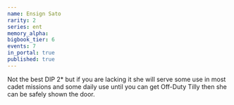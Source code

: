 ```yaml
---
name: Ensign Sato
rarity: 2
series: ent
memory_alpha:
bigbook_tier: 6
events: 7
in_portal: true
published: true
---
```


Not the best DIP 2* but if you are lacking it she will serve some use in most cadet missions and some daily use until you can get Off-Duty Tilly then she can be safely shown the door.
